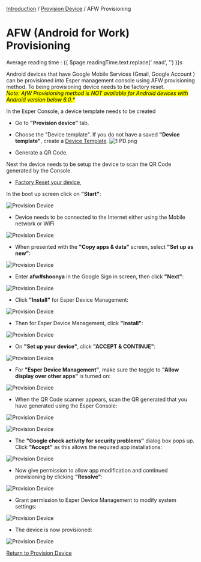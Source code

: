 [Introduction](../../console.md) / [Provision Device](../index.md) / AFW Provisioning

# AFW (Android for Work) Provisioning
<div class="avg-reading-time" style="margin-top: 0rem;">Average reading time : {{ $page.readingTime.text.replace(' read', '') }}s</div>

Android devices that have Google Mobile Services (Gmail, Google Account ) can be provisioned into Esper management console using AFW provisioning method. 
To being provisioning device needs to be factory reset. 
<br> <mark> <i> Note: AfW Provisioning method is NOT available for Android devices with Android version below 6.0.* </i> </mark> </br>

In the Esper Console, a device template needs to be created 

*   Go to **"Provision device"** tab.
*   Choose the "Device template". If you do not have a saved **"Device template"**, create a [Device Template](../../../device-template/index.md).
![1 PD.png](../../../assets/OLD_DASHBOARD/1_PD.png)

*   Generate a QR Code.

Next the device needs to be setup the device to scan the QR Code generated by the Console.

*   [Factory Reset your device](../../howtofactoryreset.md), 

In the boot up screen click on **"Start"**:

![Provision Device](../../../assets/OLD_DASHBOARD/1_ProD.png)

*   Device needs to be connected to the Internet either using the Mobile network or WiFi 


![Provision Device](../../../assets/OLD_DASHBOARD/3_PD.png)

*   When presented with the **"Copy apps & data"** screen, select **"Set up as new"**:

![Provision Device](../../../assets/OLD_DASHBOARD/5_PD.png)

*   Enter **afw#shoonya** in the Google Sign in screen, then click **"Next"**:

![Provision Device](../../../assets/OLD_DASHBOARD/6_PD.png)

*   Click **"Install"** for Esper Device Management:

![Provision Device](../../../assets/OLD_DASHBOARD/8_PD.png)

*   Then for Esper Device Management, click **"Install"**:

![Provision Device](../../../assets/OLD_DASHBOARD/10_PD.png)

*   On **"Set up your device"**, click **"ACCEPT & CONTINUE"**:

![Provision Device](../../../assets/OLD_DASHBOARD/12_PD.png)

*   For **"Esper Device Management"**, make sure the toggle to **"Allow display over other apps"** is turned on:

![Provision Device](../../../assets/OLD_DASHBOARD/12.1_PD.png)

*   When the QR Code scanner appears, scan the QR generated that you have generated using the Esper Console:

![Provision Device](../../../assets/OLD_DASHBOARD/13_PD.png)

![Provision Device](../../../assets/OLD_DASHBOARD/13.1_PD.png)

*   The **"Google check activity for security problems"** dialog box pops up. Click **"Accept"** as this allows the required app installations:

![Provision Device](../../../assets/OLD_DASHBOARD/14.1_PD.png)

*   Now give permission to allow app modification and continued provisioning by clicking **"Resolve"**:

![Provision Device](../../../assets/OLD_DASHBOARD/16_PD.png)

*   Grant permission to Esper Device Management to modify system settings:

![Provision Device](../../../assets/OLD_DASHBOARD/18_PD.png)

*   The device is now provisioned:

![Provision Device](../../../assets/OLD_DASHBOARD/100.png)


[Return to Provision Device](../index.md)
